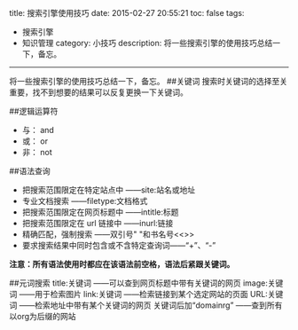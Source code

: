 title: 搜索引擎使用技巧
date: 2015-02-27 20:55:21
toc: false
tags:
- 搜索引擎
- 知识管理
category: 小技巧
description: 将一些搜索引擎的使用技巧总结一下，备忘。
---

将一些搜索引擎的使用技巧总结一下，备忘。
##关键词
搜索时关键词的选择至关重要，找不到想要的结果可以反复更换一下关键词。

##逻辑运算符
* 与： and
* 或： or
* 非： not

##语法查询
* 把搜索范围限定在特定站点中                      ——site:站名或地址
* 专业文档搜索                                    ——filetype:文档格式
* 把搜索范围限定在网页标题中                      ——intitle:标题
* 把搜索范围限定在 url 链接中                     ——inurl:链接
* 精确匹配，强制搜索                              ——双引号" "和书名号<<>>
* 要求搜索结果中同时包含或不含特定查询词——“+”、“-”


 **注意：所有语法使用时都应在该语法前空格，语法后紧跟关键词。**

##元词搜索
title:关键词                                      ——可以查到网页标题中带有关键词的网页
image:关键词                                      ——用于检索图片
link:关键词                                       ——检索链接到某个选定网站的页面
URL:关键词                                        ——检索地址中带有某个关键词的网页
关键词后加“domainrg”                              ——查到所有以org为后缀的网站